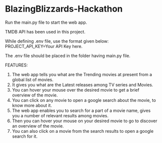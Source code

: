 # BlazingBlizzards-Hackathon

Run the main.py file to start the web app.

TMDB API has been used in this project.

While defining .env file, use the format given below:
PROJECT_API_KEY=Your API Key here.

The .env file should be placed in the folder having main.py file.

FEATURES:
1) The web app tells you what are the Trending movies at present from a global list of movies.
2) It gives you what are the Latest releases among TV series and Movies.
3) You can hover your mouse over the desired movie to get a brief overview of the movie.
4) You can click on any movie to open a google search about the movie, to know more about it.
5) The web app enables you to search for a part of a movie name, gives you a number of relevant results
   among movies. 
6) Then you can hover your mouse on your desired movie to go to discover an overview of the movie.
7) You can also click on a movie from the search results to open a google search for it.
